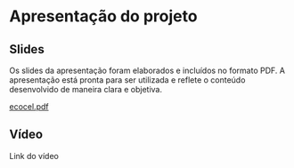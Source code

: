 # Apresentação do projeto

## Slides

Os slides da apresentação foram elaborados e incluídos no formato PDF. A apresentação está pronta para ser utilizada e reflete o conteúdo desenvolvido de maneira clara e objetiva.

[ecocel.pdf](https://github.com/user-attachments/files/17792045/ecocel.pdf)


## Vídeo

Link do vídeo


